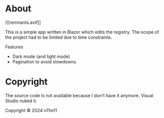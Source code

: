 # About

![[remnants.avif]]

This is a simple app written in Blazor which edits the registry. The scope of the project had to be limited due to time constraints.

Features

- Dark mode (and light mode)
- Pagination to avoid slowdowns

# Copyright

The source code is not available because I don't have it anymore. Visual Studio nuked it.

Copyright © 2024 n11m11
